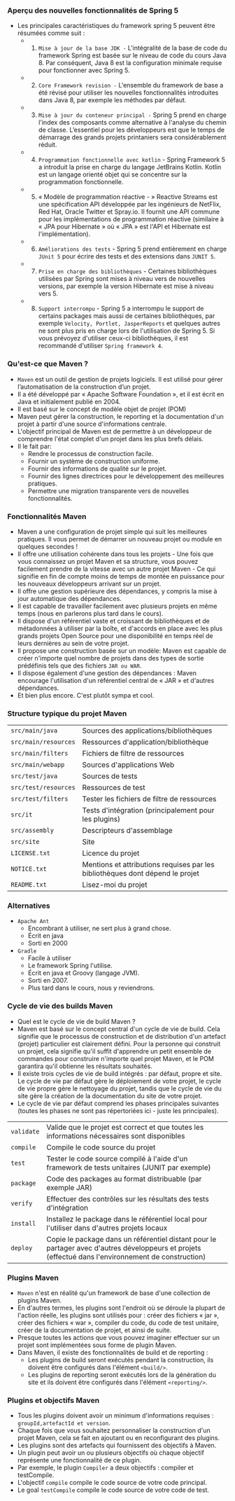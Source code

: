 ### **Aperçu des nouvelles fonctionnalités de Spring 5**
+ Les principales caractéristiques du framework spring 5 peuvent être résumées comme suit :
    + 1. `Mise à jour de la base JDK -` L'intégralité de la base de code du framework Spring est basée sur le niveau de code du cours Java 8. Par conséquent, Java 8 est la configuration minimale requise pour fonctionner avec Spring 5.
    + 2. `Core Framework revision -` L'ensemble du framework de base a été révisé pour utiliser les nouvelles fonctionnalités introduites dans Java 8, par exemple les méthodes par défaut.
    + 3. `Mise à jour du conteneur principal -` Spring 5 prend en charge l'index des composants comme alternative à l'analyse du chemin de classe. L’essentiel pour les développeurs est que le temps de démarrage des grands projets printaniers sera considérablement réduit.
    + 4. `Programmation fonctionnelle avec kotlin` - Spring Framework 5 a introduit la prise en charge du langage JetBrains Kotlin. Kotlin est un langage orienté objet qui se concentre sur la programmation fonctionnelle.
    + 5. « Modèle de programmation réactive - » Reactive Streams est une spécification API développée par les ingénieurs de NetFlix, Red Hat, Oracle Twitter et Spray.io. Il fournit une API commune pour les implémentations de programmation réactive (similaire à « JPA pour Hibernate » où « JPA » est l'API et Hibernate est l'implémentation).
    + 6. `Améliorations des tests` - Spring 5 prend entièrement en charge `JUnit 5` pour écrire des tests et des extensions dans `JUNIT 5`.
    + 7. `Prise en charge des bibliothèques` - Certaines bibliothèques utilisées par Spring sont mises à niveau vers de nouvelles versions, par exemple la version Hibernate est mise à niveau vers 5.
    + 8. `Support interrompu` - Spring 5 a interrompu le support de certains packages mais aussi de certaines bibliothèques, par exemple `Velocity, Portlet, JasperReports` et quelques autres ne sont plus pris en charge lors de l'utilisation de Spring 5. Si vous prévoyez d'utiliser ceux-ci bibliothèques, il est recommandé d'utiliser `Spring framework 4`.


### **Qu'est-ce que Maven ?**
+ `Maven` est un outil de gestion de projets logiciels. Il est utilisé pour gérer l’automatisation de la construction d’un projet.
+ Il a été développé par « Apache Software Foundation », et il est écrit en Java et initialement publié en 2004.
+ Il est basé sur le concept de modèle objet de projet (POM)
+ Maven peut gérer la construction, le reporting et la documentation d'un projet à partir d'une source d'informations centrale.
+ L'objectif principal de Maven est de permettre à un développeur de comprendre l'état complet d'un projet dans les plus brefs délais.
+ Il le fait par:
    + Rendre le processus de construction facile.
    + Fournir un système de construction uniforme.
    + Fournir des informations de qualité sur le projet.
    + Fournir des lignes directrices pour le développement des meilleures pratiques.
    + Permettre une migration transparente vers de nouvelles fonctionnalités.

### **Fonctionnalités Maven**
+ Maven a une configuration de projet simple qui suit les meilleures pratiques. Il vous permet de démarrer un nouveau projet ou module en quelques secondes !
+ Il offre une utilisation cohérente dans tous les projets - Une fois que vous connaissez un projet Maven et sa structure, vous pouvez facilement prendre de la vitesse avec un autre projet Maven - Ce qui signifie en fin de compte moins de temps de montée en puissance pour les nouveaux développeurs arrivant sur un projet.
+ Il offre une gestion supérieure des dépendances, y compris la mise à jour automatique des dépendances.
+ Il est capable de travailler facilement avec plusieurs projets en même temps (nous en parlerons plus tard dans le cours).
+ Il dispose d'un référentiel vaste et croissant de bibliothèques et de métadonnées à utiliser par la boîte, et d'accords en place avec les plus grands projets Open Source pour une disponibilité en temps réel de leurs dernières au sein de votre projet.
+ Il propose une construction basée sur un modèle: Maven est capable de créer n'importe quel nombre de projets dans des types de sortie prédéfinis tels que des fichiers `JAR ou WAR`.
+ Il dispose également d'une gestion des dépendances : Maven encourage l'utilisation d'un référentiel central de « JAR » et d'autres dépendances.
+ Et bien plus encore. C'est plutôt sympa et cool.

### **Structure typique du projet Maven**

||                                                                                |
|-|--------------------------------------------------------------------------------|
|`src/main/java`| 	Sources des applications/bibliothèques                                        |
|`src/main/resources`| 	Ressources d'application/bibliothèque                                         |
|`src/main/filters`| 	Fichiers de filtre de ressources                                              |
|`src/main/webapp`| 	Sources d'applications Web                                                    |
|`src/test/java`| 	Sources de tests                                                              |
|`src/test/resources`| 	Ressources de test                                                            |
|`src/test/filters`| 	Tester les fichiers de filtre de ressources                                   |
|`src/it`| 	Tests d'intégration (principalement pour les plugins)                         |
|`src/assembly`| 	Descripteurs d'assemblage                                                     |
|`src/site`| 	Site                                                                          |
|`LICENSE.txt`| 	Licence du projet                                                             |
|`NOTICE.txt`| 	Mentions et attributions requises par les bibliothèques dont dépend le projet |
|`README.txt`| 	Lisez-moi du projet                                                           |

### **Alternatives**
+ `Apache Ant`
    + Encombrant à utiliser, ne sert plus à grand chose.
    + Écrit en java
    + Sorti en 2000
+ `Gradle`
    + Facile à utiliser
    + Le framework Spring l'utilise.
    + Écrit en java et Groovy (langage JVM).
    + Sorti en 2007.
    + Plus tard dans le cours, nous y reviendrons.

### **Cycle de vie des builds Maven**
+ Quel est le cycle de vie de build Maven ?
+ Maven est basé sur le concept central d'un cycle de vie de build. Cela signifie que le processus de construction et de distribution d'un artefact (projet) particulier est clairement défini. Pour la personne qui construit un projet, cela signifie qu'il suffit d'apprendre un petit ensemble de commandes pour construire n'importe quel projet Maven, et le POM garantira qu'il obtienne les résultats souhaités.
+ Il existe trois cycles de vie de build intégrés : par défaut, propre et site. Le cycle de vie par défaut gère le déploiement de votre projet, le cycle de vie propre gère le nettoyage du projet, tandis que le cycle de vie du site gère la création de la documentation du site de votre projet.
+ Le cycle de vie par défaut comprend les phases principales suivantes (toutes les phases ne sont pas répertoriées ici - juste les principales).

||                                                                                                                                                     |
|-|-----------------------------------------------------------------------------------------------------------------------------------------------------|
|`validate`| Valide que le projet est correct et que toutes les informations nécessaires sont disponibles                                                        |
|`compile`| Compile le code source du projet                                                                                                                    |
|`test`| Tester le code source compilé à l'aide d'un framework de tests unitaires (JUNIT par exemple)                                                        |
|`package`| Code des packages au format distribuable (par exemple JAR)                                                                                          |
|`verify`| Effectuer des contrôles sur les résultats des tests d'intégration                                                                                   |
|`install`| Installez le package dans le référentiel local pour l'utiliser dans d'autres projets locaux                                                         |
|`deploy`| Copie le package dans un référentiel distant pour le partager avec d'autres développeurs et projets (effectué dans l'environnement de construction) |

### **Plugins Maven**
+ `Maven` n'est en réalité qu'un framework de base d'une collection de plugins Maven.
+ En d'autres termes, les plugins sont l'endroit où se déroule la plupart de l'action réelle, les plugins sont utilisés pour : créer des fichiers « jar », créer des fichiers « war », compiler du code, du code de test unitaire, créer de la documentation de projet, et ainsi de suite.
+ Presque toutes les actions que vous pouvez imaginer effectuer sur un projet sont implémentées sous forme de plugin Maven.
+ Dans Maven, il existe des fonctionnalités de build et de reporting :
  + Les plugins de build seront exécutés pendant la construction, ils doivent être configurés dans l'élément `<build/>`.
  + Les plugins de reporting seront exécutés lors de la génération du site et ils doivent être configurés dans l'élément `<reporting/>`.


### **Plugins et objectifs Maven**
+ Tous les plugins doivent avoir un minimum d'informations requises : `groupId,artefactId et version`.
+ Chaque fois que vous souhaitez personnaliser la construction d'un projet Maven, cela se fait en ajoutant ou en reconfigurant des plugins.
+ Les plugins sont des artefacts qui fournissent des objectifs à Maven.
+ Un plugin peut avoir un ou plusieurs objectifs où chaque objectif représente une fonctionnalité de ce plugin.
+ Par exemple, le plugin `Compiler` a deux objectifs : compiler et testCompile.
+ L'objectif `compile` compile le code source de votre code principal.
+ Le goal `testCompile` compile le code source de votre code de test.